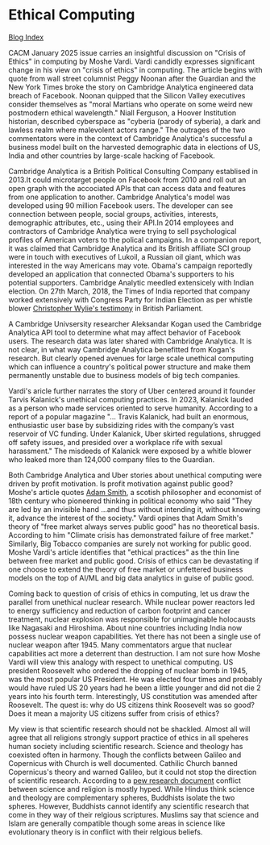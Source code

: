 # Ethical Computing

[Blog Index](../index.md)

CACM January 2025 issue carries an insightful discussion on "Crisis of Ethics" in computing by Moshe Vardi. Vardi candidly expresses significant
change in his view on "crisis of ethics" in computing. The article begins with quote from wall street columnist Peggy Noonan
after the Guardian and the New York Times broke the story on Cambridge Analytica engineered data breach of Facebook. Noonan quipped that the
Silicon Valley executives consider themselves as "moral Martians who operate on some weird new postmodern ethical wavelength."  Niall Ferguson,
a Hoover Institution historian, described cyberspace as "cyberia (parody of syberia), a dark and lawless realm where malevolent actors range." 
The outrages of the two commentators were in the context of Cambridge Analytica's successful a business model built on the harvested demographic
data in elections of US, India and other countries by large-scale hacking of Facebook.

Cambridge Analytica is a British Political Consulting Company establised in 2013.It could microtarget people on Facebook from 2010 and roll out an
open graph with the accociated APIs that can access data and features from one application to another. Cambridge Analytica's model was developed using
90 million Facebook users. The developer can see connection between people, social groups, activities, interests, demographic attributes, etc., using their 
API.In 2014 employees and contractors of Cambridge Analytica were trying to sell psychological profiles of American voters to the polical campaigns.
In a companion report, it was claimed that Cambridge Analytica and its British affiliate SCI group were in touch with executives of Lukoil,
a Russian oil giant, which was interested in the way Americans may vote. Obama's campaign reportedly developed an application that connected 
Obama's supporters to his potential supporters. Cambridge Analytic meedled extensicely with Indian election. On 27th March, 2018, the Times of India 
reported that company worked extensively with Congress Party for Indian Election as per whistle blower 
[Christopher Wylie's testimony](https://timesofindia.indiatimes.com/india/whistleblower-names-congress-as-client-of-cambridge-analytica/articleshow/63491689.cmsin) 
in British Parliament. 

A Cambridge Univsersity researcher Aleksandar Kogan used the Cambridge Analytica API tool to determine what may affect behavior of Facebook users. 
The research data was later shared with Cambridge Analytica. It is not clear, in what way Cambridge Analytica benefitted from Kogan's research. But 
clearly opened avenues for large scale unethical computing which can influence a country's political power structure and make them permanently 
unstable due to business models of big tech companies.

Vardi's aricle further narrates the story of Uber centered around it founder Tarvis Kalanick's unethical computing practices.  In 2023, Kalanick lauded
as a person who made services oriented to serve humanity.  According to a report of a popular magazine "... Travis Kalanick, had built
an enormous, enthusiastic user base by subsidizing rides with the company’s vast reservoir of VC funding. Under Kalanick, Uber skirted regulations, 
shrugged off safety issues, and presided over a workplace rife with sexual harassment."  The misdeeds of Kalanick were exposed by a whitle blower
who leaked more than 124,000 company files to the Guardian. 

Both Cambridge Analytica and Uber stories about unethical computing were driven by profit motivation. Is profit motivation against public good? 
Moshe's article quotes [Adam Smith](https://en.wikipedia.org/wiki/Adam_Smith), a scotish philosopher and economist of 18th century who pioneered thinking 
in political economy who said "They are led by an invisible hand ...and thus without intending it, without knowing it, advance the interest of the society."
Vardi opines that Adam Smith's theory of "free market always serves public good" has no theoretical basis. According to him "Climate crisis has demonstrated 
failure of free market." Similarly, Big Tobacco companies are surely not working for public good. Moshe Vardi's article identifies that "ethical
practices" as the thin line between free market and public good. Crisis of ethics can be devastating if one choose to extend the theory of free 
market or unfettered business models on the top of AI/ML and big data analytics in guise of public good.

Coming back to question of crisis of ethics in computing, let us draw the parallel from unethical nuclear research. While nuclear power reactors led to 
energy sufficiency and reduction of carbon footprint and cancer treatment, nuclear explosion was responsible for unimaginable holocausts like Nagasaki and
Hiroshima. About nine countries including India now possess nuclear weapon capabilities. Yet there has not been a single use of nuclear weapon after 1945. 
Many commentators argue that nuclear capabilities act more a deterrent than destruction. I am not sure how Moshe Vardi will view this analogy with
respect to unethical computing.  US president Roosevelt who ordered the dropping of nuclear bomb in 1945, was the most popular US President. He was elected 
four times and probably would have ruled US 20 years had he been a little younger and did not die 2 years into his fourth term. Interestingly, US 
constitution was amended after Roosevelt.  The quest is: why do US citizens think Roosevelt was so good? Does it mean a majority US citizens suffer from
crisis of ethics? 

My view is that scientific research should not be shackled. Almost all will agree that all religions strongly support practice of ethics in all speheres
human society including scientific research. Science and theology has coexisted often in harmony. Though the conflicts between Galileo and Copernicus with
Church is well documented. Cathilic Church banned Copernicus's theory and warned Galileo, but it could not stop the direction of scientific research.
According to a [pew research document](https://www.pewresearch.org/science/2020/08/26/on-the-intersection-of-science-and-religion/) conflict between
science and religion is mostly hyped. While Hindus think science and theology are complementary spheres, Buddhists isolate the two spheres. However, 
Buddhists cannot identify any scientific research that come in they way of their relgious scriptures. Muslims say that science and Islam are generally 
compatible though some areas in science like evolutionary theory is in conflict with their relgious beliefs.  

